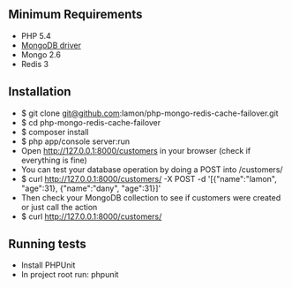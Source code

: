 Minimum Requirements
---------
* PHP 5.4
* [MongoDB driver](http://php.net/manual/en/mongo.installation.php#mongo.installation.nix)
* Mongo 2.6
* Redis 3

Installation
------
* $ git clone git@github.com:lamon/php-mongo-redis-cache-failover.git
* $ cd php-mongo-redis-cache-failover
* $ composer install
* $ php app/console server:run
* Open http://127.0.0.1:8000/customers in your browser (check if everything is fine)
* You can test your database operation by doing a POST into /customers/
* $ curl http://127.0.0.1:8000/customers/ -X POST -d '[{"name":"lamon", "age":31}, {"name":"dany", "age":31}]'
* Then check your MongoDB collection to see if customers were created or just call the action
* $ curl http://127.0.0.1:8000/customers/

Running tests
------
* Install PHPUnit
* In project root run: phpunit
